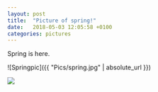 ```yaml
---
layout: post
title:  "Picture of spring!"
date:   2018-05-03 12:05:58 +0100
categories: pictures
---
```


Spring is here.

![Springpic]({{ "Pics/spring.jpg" | absolute_url }})

<img name="springimg" src="/Pics/spring.jpg"/>
